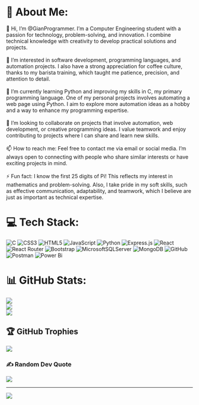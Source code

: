 # 💫 About Me:
👋 Hi, I’m @GianProgrammer. I’m a Computer Engineering student with a passion for technology, problem-solving, and innovation. I combine technical knowledge with creativity to develop practical solutions and projects.<br><br>👀 I’m interested in software development, programming languages, and automation projects. I also have a strong appreciation for coffee culture, thanks to my barista training, which taught me patience, precision, and attention to detail.<br><br>🌱 I’m currently learning Python and improving my skills in C, my primary programming language. One of my personal projects involves automating a web page using Python. I aim to explore more automation ideas as a hobby and a way to enhance my programming expertise.<br><br>💞️ I’m looking to collaborate on projects that involve automation, web development, or creative programming ideas. I value teamwork and enjoy contributing to projects where I can share and learn new skills.<br><br>📫 How to reach me: Feel free to contact me via email or social media. I’m always open to connecting with people who share similar interests or have exciting projects in mind.<br><br>⚡ Fun fact: I know the first 25 digits of Pi! This reflects my interest in mathematics and problem-solving. Also, I take pride in my soft skills, such as effective communication, adaptability, and teamwork, which I believe are just as important as technical expertise.


# 💻 Tech Stack:
![C](https://img.shields.io/badge/c-%2300599C.svg?style=for-the-badge&logo=c&logoColor=white) ![CSS3](https://img.shields.io/badge/css3-%231572B6.svg?style=for-the-badge&logo=css3&logoColor=white) ![HTML5](https://img.shields.io/badge/html5-%23E34F26.svg?style=for-the-badge&logo=html5&logoColor=white) ![JavaScript](https://img.shields.io/badge/javascript-%23323330.svg?style=for-the-badge&logo=javascript&logoColor=%23F7DF1E) ![Python](https://img.shields.io/badge/python-3670A0?style=for-the-badge&logo=python&logoColor=ffdd54) ![Express.js](https://img.shields.io/badge/express.js-%23404d59.svg?style=for-the-badge&logo=express&logoColor=%2361DAFB) ![React](https://img.shields.io/badge/react-%2320232a.svg?style=for-the-badge&logo=react&logoColor=%2361DAFB) ![React Router](https://img.shields.io/badge/React_Router-CA4245?style=for-the-badge&logo=react-router&logoColor=white) ![Bootstrap](https://img.shields.io/badge/bootstrap-%238511FA.svg?style=for-the-badge&logo=bootstrap&logoColor=white) ![MicrosoftSQLServer](https://img.shields.io/badge/Microsoft%20SQL%20Server-CC2927?style=for-the-badge&logo=microsoft%20sql%20server&logoColor=white) ![MongoDB](https://img.shields.io/badge/MongoDB-%234ea94b.svg?style=for-the-badge&logo=mongodb&logoColor=white) ![GitHub](https://img.shields.io/badge/github-%23121011.svg?style=for-the-badge&logo=github&logoColor=white) ![Postman](https://img.shields.io/badge/Postman-FF6C37?style=for-the-badge&logo=postman&logoColor=white) ![Power Bi](https://img.shields.io/badge/power_bi-F2C811?style=for-the-badge&logo=powerbi&logoColor=black)
# 📊 GitHub Stats:
![](https://github-readme-stats.vercel.app/api?username=GianProgrammer&theme=blue-green&hide_border=false&include_all_commits=false&count_private=false)<br/>
![](https://nirzak-streak-stats.vercel.app/?user=GianProgrammer&theme=blue-green&hide_border=false)<br/>
![](https://github-readme-stats.vercel.app/api/top-langs/?username=GianProgrammer&theme=blue-green&hide_border=false&include_all_commits=false&count_private=false&layout=compact)

## 🏆 GitHub Trophies
![](https://github-profile-trophy.vercel.app/?username=GianProgrammer&theme=radical&no-frame=false&no-bg=true&margin-w=4)

### ✍️ Random Dev Quote
![](https://quotes-github-readme.vercel.app/api?type=vetical&theme=gruvbox)

---
[![](https://visitcount.itsvg.in/api?id=GianProgrammer&icon=0&color=0)](https://visitcount.itsvg.in)

<!-- Proudly created with GPRM ( https://gprm.itsvg.in ) -->
